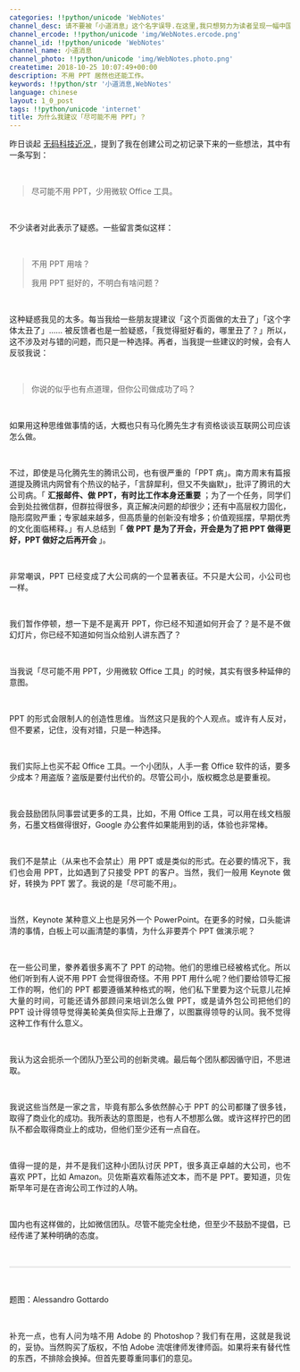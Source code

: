 ```yaml
---
categories: !!python/unicode 'WebNotes'
channel_desc: 请不要被「小道消息」这个名字误导.在这里,我只想努力为读者呈现一幅中国互联网的清明上河图.
channel_ercode: !!python/unicode 'img/WebNotes.ercode.png'
channel_id: !!python/unicode 'WebNotes'
channel_name: 小道消息
channel_photo: !!python/unicode 'img/WebNotes.photo.png'
createtime: 2018-10-25 10:07:49+00:00
description: 不用 PPT 居然也还能工作。
keywords: !!python/str '小道消息,WebNotes'
language: chinese
layout: 1_0_post
tags: !!python/unicode 'internet'
title: 为什么我建议「尽可能不用 PPT」？
---
```

<div class="rich_media_content" id="js_content">
<p style="text-align: justify;">
         昨日谈起
         <a href="http://mp.weixin.qq.com/s?__biz=MjM5ODIyMTE0MA==&amp;mid=2650971603&amp;idx=1&amp;sn=2dd4467f71b5513d89eafd7bad2023f1&amp;chksm=bd3839e88a4fb0fe349bb45ece2dcbc4d577c97f1bfe86a1c2253b8c125ce0de0ab9b06c929f&amp;scene=21#wechat_redirect" target="_blank">
          无码科技近况
         </a>
         ，提到了我在创建公司之初记录下来的一些想法，其中有一条写到：
        </p>
<p style="text-align: justify;">
<br/>
</p>
<blockquote>
<p>
          尽可能不用 PPT，少用微软 Office 工具。
         </p>
</blockquote>
<p style="text-align: justify;">
<br/>
</p>
<p style="text-align: justify;">
         不少读者对此表示了疑惑。一些留言类似这样：
        </p>
<p>
<br/>
</p>
<blockquote>
<p style="text-align: justify;">
          不用 PPT 用啥？
         </p>
<p style="text-align: justify;">
          我用 PPT 挺好的，不明白有啥问题？
         </p>
</blockquote>
<p>
<br/>
</p>
<p style="text-align: justify;">
         这种疑惑我见的太多。每当我给一些朋友提建议「这个页面做的太丑了」「这个字体太丑了」…… 被反馈者也是一脸疑惑，「我觉得挺好看的，哪里丑了？」所以，这不涉及对与错的问题，而只是一种选择。再者，当我提一些建议的时候，会有人反驳我说：
        </p>
<p style="text-align: justify;">
<br/>
</p>
<blockquote>
<p style="text-align: justify;">
          你说的似乎也有点道理，但你公司做成功了吗？
         </p>
</blockquote>
<p style="text-align: justify;">
<br/>
</p>
<p style="text-align: justify;">
         如果用这种思维做事情的话，大概也只有马化腾先生才有资格谈谈互联网公司应该怎么做。
        </p>
<p>
<br/>
</p>
<p style="text-align: justify;">
         不过，即使是马化腾先生的腾讯公司，也有很严重的「PPT 病」。南方周末有篇报道提及腾讯内网曾有个热议的帖子，「言辞犀利，但又不失幽默」，批评了腾讯的大公司病。「
         <strong>
          汇报邮件、做 PPT，有时比工作本身还重要
         </strong>
         ；为了一个任务，同学们会到处拉微信群，但群拉得很多，真正解决问题的却很少；还有中高层权力固化，隐形腐败严重；专家越来越多，但高质量的创新没有增多；价值观摇摆，早期优秀的文化面临稀释。」有人总结到「
         <strong>
          做 PPT 是为了开会，开会是为了把 PPT 做得更好，PPT 做好之后再开会
         </strong>
         」。
        </p>
<p>
<br/>
</p>
<p style="text-align: justify;">
         非常嘲讽，PPT 已经变成了大公司病的一个显著表征。不只是大公司，小公司也一样。
        </p>
<p style="text-align: justify;">
<br/>
</p>
<p style="text-align: justify;">
         我们暂作停顿，想一下是不是离开 PPT，你已经不知道如何开会了？是不是不做幻灯片，你已经不知道如何当众给别人讲东西了？
        </p>
<p>
<br/>
</p>
<p style="text-align: justify;">
         当我说「尽可能不用 PPT，少用微软 Office 工具」的时候，其实有很多种延伸的意图。
        </p>
<p>
<br/>
</p>
<p style="text-align: justify;">
         PPT 的形式会限制人的创造性思维。当然这只是我的个人观点。或许有人反对，但不要紧，记住，没有对错，只是一种选择。
        </p>
<p>
<br/>
</p>
<p style="text-align: justify;">
         我们实际上也买不起 Office 工具。一个小团队，人手一套 Office 软件的话，要多少成本？用盗版？盗版是要付出代价的。尽管公司小，版权概念总是要重视。
        </p>
<p>
<br/>
</p>
<p style="text-align: justify;">
         我会鼓励团队同事尝试更多的工具，比如，不用 Office 工具，可以用在线文档服务，石墨文档做得很好，Google 办公套件如果能用到的话，体验也非常棒。
        </p>
<p style="white-space: normal;">
<br/>
</p>
<p style="white-space: normal;text-align: justify;">
         我们不是禁止（从来也不会禁止）用 PPT 或是类似的形式。在必要的情况下，我们也会用 PPT，比如遇到了只接受 PPT 的客户。当然，我们一般用 Keynote 做好，转换为 PPT 罢了。我说的是「尽可能不用」。
        </p>
<p style="white-space: normal;">
<br/>
</p>
<p style="white-space: normal;text-align: justify;">
         当然，Keynote 某种意义上也是另外一个 PowerPoint。在更多的时候，口头能讲清的事情，白板上可以画清楚的事情，为什么非要弄个 PPT 做演示呢？
        </p>
<p style="white-space: normal;">
<br/>
</p>
<p style="white-space: normal;text-align: justify;">
         在一些公司里，豢养着很多离不了 PPT 的动物。他们的思维已经被格式化。所以他们听到有人说不用 PPT 会觉得很奇怪。不用 PPT 用什么呢？他们要给领导汇报工作的啊，他们的 PPT 都要遵循某种格式的啊，他们私下里要为这个玩意儿花掉大量的时间，可能还请外部顾问来培训怎么做 PPT，或是请外包公司把他们的 PPT 设计得领导觉得美轮美奂但实际上丑爆了，以图赢得领导的认同。我不觉得这种工作有什么意义。
        </p>
<p style="white-space: normal;">
<br/>
</p>
<p style="white-space: normal;text-align: justify;">
         我认为这会扼杀一个团队乃至公司的创新灵魂。最后每个团队都因循守旧，不思进取。
        </p>
<p style="white-space: normal;">
<br/>
</p>
<p style="white-space: normal;text-align: justify;">
         我说这些当然是一家之言，毕竟有那么多依然醉心于 PPT 的公司都赚了很多钱，取得了商业化的成功。我所表达的意图是，也有人不想那么做。或许这样拧巴的团队不都会取得商业上的成功，但他们至少还有一点自在。
        </p>
<p style="white-space: normal;text-align: justify;">
<br/>
</p>
<p style="white-space: normal;text-align: justify;">
         值得一提的是，并不是我们这种小团队讨厌 PPT，很多真正卓越的大公司，也不喜欢 PPT，比如 Amazon。贝佐斯喜欢看陈述文本，而不是 PPT。要知道，贝佐斯早年可是在咨询公司工作过的人呐。
        </p>
<p style="white-space: normal;text-align: justify;">
<br/>
</p>
<p style="white-space: normal;text-align: justify;">
         国内也有这样做的，比如微信团队。尽管不能完全杜绝，但至少不鼓励不提倡，已经传递了某种明确的态度。
        </p>
<p style="white-space: normal;">
<br/>
</p>
<hr style="margin-top: 1em;margin-bottom: 1em;white-space: normal;max-width: 100%;font-family: Lato, Helvetica, Arial, freesans, clean, sans-serif;border-right-width: 0px;border-bottom-width: 0px;border-left-width: 0px;border-top-style: solid;border-top-color: rgb(234, 234, 234);height: 1px;color: rgb(51, 51, 51);font-size: 15px;box-sizing: border-box !important;word-wrap: break-word !important;"/>
<p style="white-space: normal;">
<br/>
</p>
<p>
         题图：Alessandro Gottardo
        </p>
<p>
<br/>
</p>
<p style="text-align: justify;">
         补充一点，也有人问为啥不用 Adobe 的 Photoshop？我们有在用，这就是我说的，妥协。当然购买了版权，不怕 Adobe 流氓律师发律师函。如果将来有替代性的东西，不排除会换掉。但首先要尊重同事们的意见。
        </p>
</div>